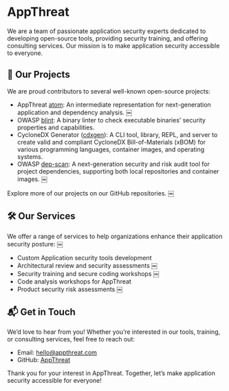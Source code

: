 # AppThreat

We are a team of passionate application security experts dedicated to developing open-source tools, providing security training, and offering consulting services. Our mission is to make application security accessible to everyone.

## 🚀 Our Projects

We are proud contributors to several well-known open-source projects:

- AppThreat [atom](https://github.com/AppThreat/atom): An intermediate representation for next-generation application and dependency analysis. ￼
- OWASP [blint](https://github.com/owasp-dep-scan/blint): A binary linter to check executable binaries’ security properties and capabilities.
- CycloneDX Generator ([cdxgen](https://github.com/CycloneDX/cdxgen)): A CLI tool, library, REPL, and server to create valid and compliant CycloneDX Bill-of-Materials (xBOM) for various programming languages, container images, and operating systems.
- OWASP [dep-scan](https://github.com/owasp-dep-scan/dep-scan): A next-generation security and risk audit tool for project dependencies, supporting both local repositories and container images. ￼

Explore more of our projects on our GitHub repositories. ￼

## 🛠️ Our Services

We offer a range of services to help organizations enhance their application security posture: ￼
- Custom Application security tools development
- Architectural review and security assessments ￼
- Security training and secure coding workshops ￼
- Code analysis workshops for AppThreat
- Product security risk assessments ￼

## 📬 Get in Touch

We’d love to hear from you! Whether you’re interested in our tools, training, or consulting services, feel free to reach out:

- Email: hello@appthreat.com
- GitHub: [AppThreat](https://github.com/AppThreat)

Thank you for your interest in AppThreat. Together, let’s make application security accessible for everyone!
